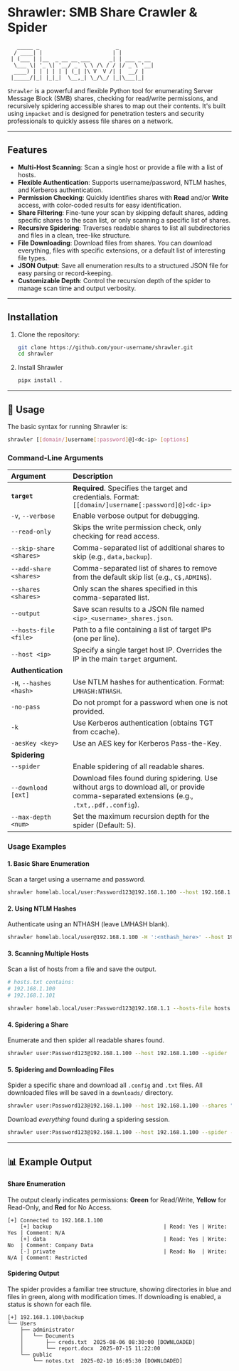 # Shrawler: SMB Share Crawler & Spider

```
   _____ _                        _
  / ____| |                      | |
 | (___ | |__  _ __ __ ___      _| | ___ _ __
  \___ \| '_ \| '__/ _` \ \ /\ / / |/ _ \ '__|
  ____) | | | | | | (_| |\ V  V /| |  __/ |
 |_____/|_| |_|_|  \__,_| \_/\_/ |_|\___|_|
```

`Shrawler` is a powerful and flexible Python tool for enumerating Server Message Block (SMB) shares, checking for read/write permissions, and recursively spidering accessible shares to map out their contents. It's built using `impacket` and is designed for penetration testers and security professionals to quickly assess file shares on a network.

-----

## Features

  * **Multi-Host Scanning**: Scan a single host or provide a file with a list of hosts.
  * **Flexible Authentication**: Supports username/password, NTLM hashes, and Kerberos authentication.
  * **Permission Checking**: Quickly identifies shares with **Read** and/or **Write** access, with color-coded results for easy identification.
  * **Share Filtering**: Fine-tune your scan by skipping default shares, adding specific shares to the scan list, or only scanning a specific list of shares.
  * **Recursive Spidering**: Traverses readable shares to list all subdirectories and files in a clean, tree-like structure.
  * **File Downloading**: Download files from shares. You can download everything, files with specific extensions, or a default list of interesting file types.
  * **JSON Output**: Save all enumeration results to a structured JSON file for easy parsing or record-keeping.
  * **Customizable Depth**: Control the recursion depth of the spider to manage scan time and output verbosity.

-----

## Installation

1.  Clone the repository:

    ```bash
    git clone https://github.com/your-username/shrawler.git
    cd shrawler
    ```

2.  Install Shrawler

    ```bash
    pipx install .
    ```

-----

## 🚀 Usage

The basic syntax for running Shrawler is:

```bash
shrawler [[domain/]username[:password]@]<dc-ip> [options]
```

### Command-Line Arguments

| Argument | Description |
| :--- | :--- |
| **`target`** | **Required**. Specifies the target and credentials. Format: `[[domain/]username[:password]@]<dc-ip>` |
| `-v`, `--verbose` | Enable verbose output for debugging. |
| `--read-only` | Skips the write permission check, only checking for read access. |
| `--skip-share <shares>` | Comma-separated list of additional shares to skip (e.g., `data,backup`). |
| `--add-share <shares>` | Comma-separated list of shares to remove from the default skip list (e.g., `C$,ADMIN$`). |
| `--shares <shares>` | Only scan the shares specified in this comma-separated list. |
| `--output` | Save scan results to a JSON file named `<ip>_<username>_shares.json`. |
| `--hosts-file <file>` | Path to a file containing a list of target IPs (one per line). |
| `--host <ip>` | Specify a single target host IP. Overrides the IP in the main `target` argument. |
| **Authentication** | |
| `-H`, `--hashes <hash>` | Use NTLM hashes for authentication. Format: `LMHASH:NTHASH`. |
| `-no-pass` | Do not prompt for a password when one is not provided. |
| `-k` | Use Kerberos authentication (obtains TGT from ccache). |
| `-aesKey <key>` | Use an AES key for Kerberos Pass-the-Key. |
| **Spidering** | |
| `--spider` | Enable spidering of all readable shares. |
| `--download [ext]` | Download files found during spidering. Use without args to download all, or provide comma-separated extensions (e.g., `.txt,.pdf,.config`). |
| `--max-depth <num>` | Set the maximum recursion depth for the spider (Default: 5). |

### Usage Examples

#### **1. Basic Share Enumeration**

Scan a target using a username and password.

```bash
shrawler homelab.local/user:Password123@192.168.1.100 --host 192.168.1.100
```

#### **2. Using NTLM Hashes**

Authenticate using an NTHASH (leave LMHASH blank).

```bash
shrawler homelab.local/user@192.168.1.100 -H ':<nthash_here>' --host 192.168.1.100
```

#### **3. Scanning Multiple Hosts**

Scan a list of hosts from a file and save the output.

```bash
# hosts.txt contains:
# 192.168.1.100
# 192.168.1.101

shrawler homelab.local/user:Password123@192.168.1.1 --hosts-file hosts.txt --output
```

#### **4. Spidering a Share**

Enumerate and then spider all readable shares found.

```bash
shrawler user:Password123@192.168.1.100 --host 192.168.1.100 --spider
```

#### **5. Spidering and Downloading Files**

Spider a specific share and download all `.config` and `.txt` files. All downloaded files will be saved in a `downloads/` directory.

```bash
shrawler user:Password123@192.168.1.100 --host 192.168.1.100 --shares "backup" --spider --download ".config,.txt"
```

Download *everything* found during a spidering session.

```bash
shrawler user:Password123@192.168.1.100 --host 192.168.1.100 --spider --download
```

-----

## 📊 Example Output

#### **Share Enumeration**

The output clearly indicates permissions: **Green** for Read/Write, **Yellow** for Read-Only, and **Red** for No Access.

```
[+] Connected to 192.168.1.100
    [+] backup                                   | Read: Yes | Write: Yes | Comment: N/A
    [+] data                                     | Read: Yes | Write: No  | Comment: Company Data
    [-] private                                  | Read: No  | Write: N/A | Comment: Restricted
```

#### **Spidering Output**

The spider provides a familiar tree structure, showing directories in blue and files in green, along with modification times. If downloading is enabled, a status is shown for each file.

```
[+] 192.168.1.100\backup
└── Users
    ├── administrator
    │   └── Documents
    │       ├── creds.txt  2025-08-06 08:30:00 [DOWNLOADED]
    │       └── report.docx  2025-07-15 11:22:00
    └── public
        └── notes.txt  2025-02-10 16:05:30 [DOWNLOADED]
```
